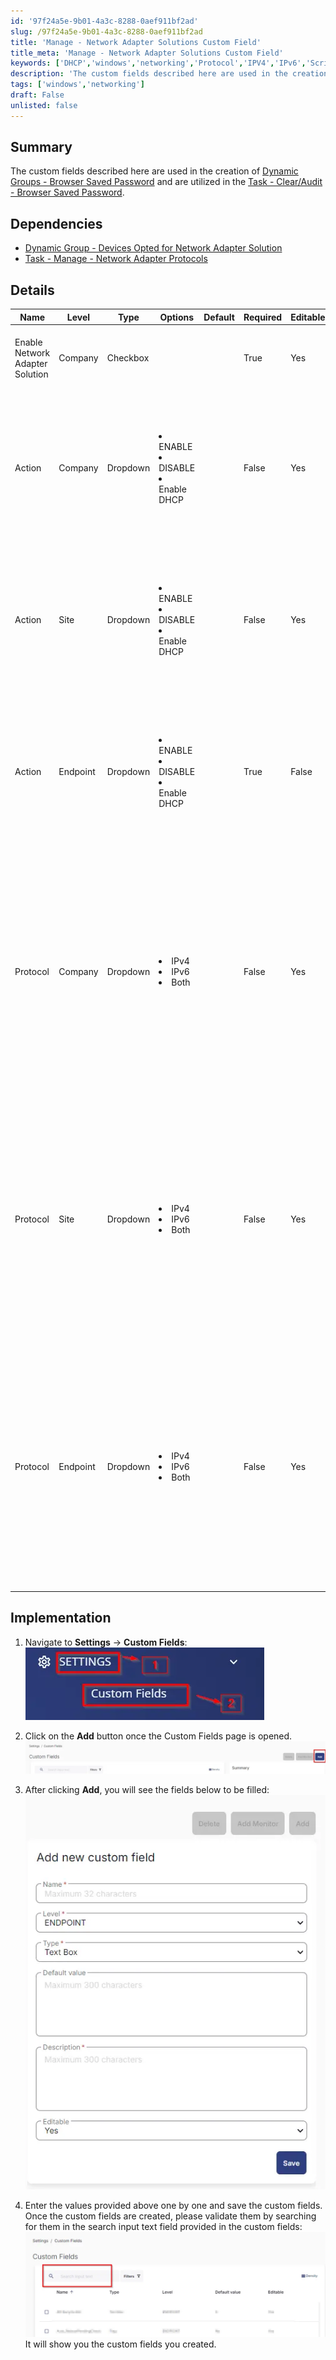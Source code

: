 ```yaml
---
id: '97f24a5e-9b01-4a3c-8288-0aef911bf2ad'
slug: /97f24a5e-9b01-4a3c-8288-0aef911bf2ad
title: 'Manage - Network Adapter Solutions Custom Field'
title_meta: 'Manage - Network Adapter Solutions Custom Field'
keywords: ['DHCP','windows','networking','Protocol','IPV4','IPv6','Script','Automate']
description: 'The custom fields described here are used in the creation of [Dynamic Groups - Devices Opted for Network Adapter Solution] and are utilized in the [Manage - Network Adapter Protocols]'
tags: ['windows','networking']
draft: False
unlisted: false
---
```


## Summary
The custom fields described here are used in the creation of [Dynamic Groups - Browser Saved Password](/docs/a9b4c5f1-c1bb-4e0d-8a2f-fad1bca51d47) and are utilized in the [Task - Clear/Audit - Browser Saved Password](/docs/a56e605b-a1d4-45ea-bebb-4411f3890f7e).


## Dependencies

- [Dynamic Group - Devices Opted for Network Adapter Solution](/docs/31025444-7b65-4fa5-9ca3-89d2f5b06a55)
- [Task - Manage - Network Adapter Protocols](/docs/97f24a5e-9b01-4a3c-8288-0aef911bf2ad)


## Details

| Name                          | Level   | Type     | Options                                              | Default | Required | Editable | Description                                         |
|-------------------------------|---------|----------|------------------------------------------------------|---------|----------|----------|-----------------------------------------------------|
| Enable Network Adapter Solution| Company | Checkbox |                                                      |         | True     | Yes      | Check it to enable Network Adapter Solution on the Client |
| Action                        | Company | Dropdown | <ui><li>ENABLE</li><li>DISABLE</li><li>Enable DHCP</li></ui> |         |  False  | Yes      | This is a part of the Network Adapter Solution. Set it to Enable to enable a protocol, Disable to disable a protocol, Enable DHCP to configure a protocol to use DHCP.|
| Action                        | Site | Dropdown | <ui><li>ENABLE</li><li>DISABLE</li><li>Enable DHCP</li></ui> |         |  False  | Yes      | This is a part of the Network Adapter Solution. Set it to Enable to enable a protocol, Disable to disable a protocol, Enable DHCP to configure a protocol to use DHCP.|
| Action                        | Endpoint | Dropdown | <ui><li>ENABLE</li><li>DISABLE</li><li>Enable DHCP</li></ui> |         |  True  | False  | This is a part of the Network Adapter Solution. Set it to Enable to enable a protocol, Disable to disable a protocol, Enable DHCP to configure a protocol to use DHCP.|
| Protocol                      | Company | Dropdown | <ui><li>IPv4</li><li>IPv6</li><li>Both</li></ui>  |         | False  | Yes      | This is a part of Network Adapter Solution. Select IPv4 to perform the above action on IPv4, IPv6 to perform the above action on IPv6, Both to perform action on both IPv4 and IPv6. Both option is not supported with the Disable action, as both protocols cannot be disabled simultaneously.|
| Protocol                      | Site | Dropdown | <ui><li>IPv4</li><li>IPv6</li><li>Both</li></ui>  |         | False | Yes      | This is a part of Network Adapter Solution. Select IPv4 to perform the above action on IPv4, IPv6 to perform the above action on IPv6, Both to perform action on both IPv4 and IPv6. Both option is not supported with the Disable action, as both protocols cannot be disabled simultaneously.|
| Protocol                      | Endpoint | Dropdown | <ui><li>IPv4</li><li>IPv6</li><li>Both</li></ui>  |         |  False | Yes      | This is a part of Network Adapter Solution. Select IPv4 to perform the above action on IPv4, IPv6 to perform the above action on IPv6, Both to perform action on both IPv4 and IPv6. Both option is not supported with the Disable action, as both protocols cannot be disabled simultaneously.|


## Implementation

1. Navigate to **Settings** -> **Custom Fields**:  
   ![Navigate to Custom Fields](../../../static/img/docs/5059a874-fdcd-4b78-989f-a0fd5184d7ce/image_1.webp)

2. Click on the **Add** button once the Custom Fields page is opened.  
   ![Click Add Button](../../../static/img/docs/5059a874-fdcd-4b78-989f-a0fd5184d7ce/image_2.webp)

3. After clicking **Add**, you will see the fields below to be filled:  
   ![Fields to Fill](../../../static/img/docs/5059a874-fdcd-4b78-989f-a0fd5184d7ce/image_3.webp)

4. Enter the values provided above one by one and save the custom fields.  
   Once the custom fields are created, please validate them by searching for them in the search input text field provided in the custom fields:  
   ![Search Custom Fields](../../../static/img/docs/5059a874-fdcd-4b78-989f-a0fd5184d7ce/image_4.webp)  
   It will show you the custom fields you created.